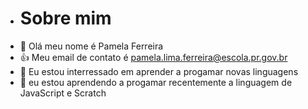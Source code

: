 - # Sobre mim
- 👋 Olá meu nome é Pamela Ferreira
- 👍 Meu email de contato é pamela.lima.ferreira@escola.pr.gov.br
-  👀 Eu estou interressado em aprender a progamar novas linguagens
- 🌱 eu estou aprendendo a progamar recentemente a linguagem de JavaScript e Scratch


<!---
pamelaferreira15/pamelaferreira15 is a ✨ special ✨ repository because its `README.md` (this file) appears on your GitHub profile.
You can click the Preview link to take a look at your changes.
--->
